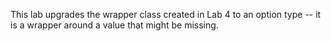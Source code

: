 This lab upgrades the wrapper class created in Lab 4 to an option type -- it is a wrapper around a value that might be missing.
